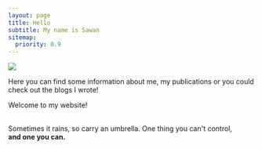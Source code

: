 ```yaml
---
layout: page
title: Hello
subtitle: My name is Sawan
sitemap:
  priority: 0.9
---
```


<img src="{{ '/assets/img/bio-photo.jpg' | prepend: site.baseurl }}" id="about-img" >

<div id="describe-text" >
	<p>Here you can find some information about me, my publications or you could check out the blogs I wrote! </p>
	<p>Welcome to my website! </p>
</div>
<div class="about">
<div class="about__text">
<br> Sometimes it rains, so carry an umbrella. One thing you can't control, <br>
<strong> and one you can. </strong>
</div>
</div>

